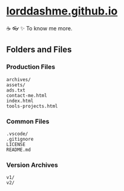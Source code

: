 # [lorddashme.github.io](https://lorddashme.github.io/)

:coffee: :eyeglasses: :sparkles: To know me more.

## Folders and Files

### Production Files

```text
archives/
assets/
ads.txt
contact-me.html
index.html
tools-projects.html
```

### Common Files

```text
.vscode/
.gitignore
LICENSE
README.md
```

### Version Archives 

```text
v1/
v2/
```

